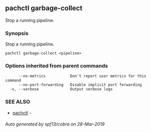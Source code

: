 ## pachctl garbage-collect

Stop a running pipeline.

### Synopsis


Stop a running pipeline.

```
pachctl garbage-collect <pipeline>
```

### Options inherited from parent commands

```
      --no-metrics           Don't report user metrics for this command
      --no-port-forwarding   Disable implicit port forwarding
  -v, --verbose              Output verbose logs
```

### SEE ALSO
* [pachctl](pachctl.md)	 - 

###### Auto generated by spf13/cobra on 28-Mar-2019
